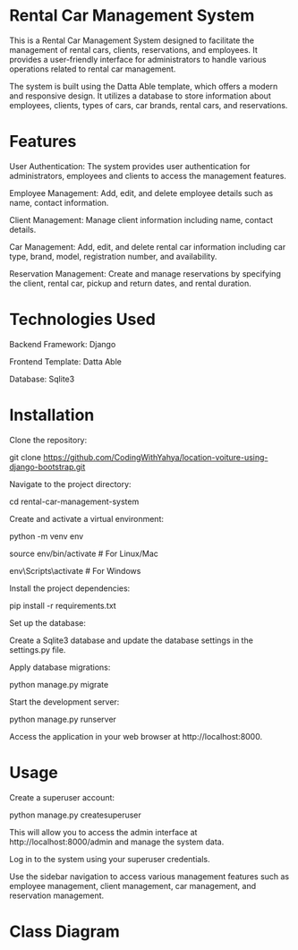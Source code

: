 

# Rental Car Management System
This is a Rental Car Management System designed to facilitate the management of rental cars, clients, reservations, and employees. It provides a user-friendly interface for administrators to handle various operations related to rental car management.

The system is built using the Datta Able template, which offers a modern and responsive design. It utilizes a database to store information about employees, clients, types of cars, car brands, rental cars, and reservations.

# Features
User Authentication: The system provides user authentication for administrators, employees and clients to access the management features.

Employee Management: Add, edit, and delete employee details such as name, contact information.

Client Management: Manage client information including name, contact details.

Car Management: Add, edit, and delete rental car information including car type, brand, model, registration number, and availability.

Reservation Management: Create and manage reservations by specifying the client, rental car, pickup and return dates, and rental duration.

# Technologies Used

Backend Framework: Django

Frontend Template: Datta Able

Database: Sqlite3

# Installation

Clone the repository:

git clone https://github.com/CodingWithYahya/location-voiture-using-django-bootstrap.git

Navigate to the project directory:

cd rental-car-management-system

Create and activate a virtual environment:

python -m venv env

source env/bin/activate  # For Linux/Mac

env\Scripts\activate  # For Windows

Install the project dependencies:

pip install -r requirements.txt

Set up the database:

Create a Sqlite3 database and update the database settings in the settings.py file.

Apply database migrations:

python manage.py migrate

Start the development server:

python manage.py runserver

Access the application in your web browser at http://localhost:8000.

# Usage
Create a superuser account:

python manage.py createsuperuser

This will allow you to access the admin interface at http://localhost:8000/admin and manage the system data.

Log in to the system using your superuser credentials.

Use the sidebar navigation to access various management features such as employee management, client management, car management, and reservation management.

# Class Diagram
